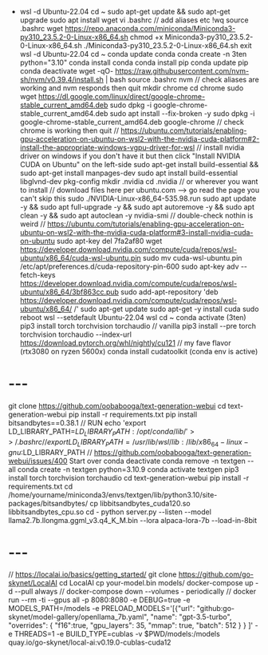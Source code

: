 <!---
File: wsl_install_guide.md
Description: Guide for installing and setting up the Windows Subsystem for Linux (WSL).
Note: Follow the steps meticulously for successful installation.
-->
<!--- Initial WSL Setup Commands-->
- wsl -d Ubuntu-22.04
cd ~
sudo apt-get update && sudo apt-get upgrade
sudo apt install wget
vi .bashrc 							// add aliases etc
!wq
source .bashrc
wget https://repo.anaconda.com/miniconda/Miniconda3-py310_23.5.2-0-Linux-x86_64.sh
chmod +x Miniconda3-py310_23.5.2-0-Linux-x86_64.sh
./Miniconda3-py310_23.5.2-0-Linux-x86_64.sh
exit
wsl -d Ubuntu-22.04
cd ~
conda update conda
conda create -n 3ten python="3.10"
conda install conda
conda install pip
conda update pip
conda deactivate
wget -qO- https://raw.githubusercontent.com/nvm-sh/nvm/v0.39.4/install.sh | bash
source .bashrc
nvm                   // check aliases are working and nvm responds then quit
mkdir chrome
cd chrome
sudo wget https://dl.google.com/linux/direct/google-chrome-stable_current_amd64.deb
sudo dpkg -i google-chrome-stable_current_amd64.deb
sudo apt install --fix-broken -y
sudo dpkg -i google-chrome-stable_current_amd64.deb
google-chrome         // check chrome is working then quit
// https://ubuntu.com/tutorials/enabling-gpu-acceleration-on-ubuntu-on-wsl2-with-the-nvidia-cuda-platform#2-install-the-appropriate-windows-vgpu-driver-for-wsl
// install nvidia driver on windows if you don't have it but then click "Install NVIDIA CUDA on Ubuntu" on the left-side
sudo apt-get install build-essential && sudo apt-get install manpages-dev
sudo apt install build-essential libglvnd-dev pkg-config
mkdir .nvidia
cd .nvidia            // or wherever you want to install
// download files here per ubuntu.com --> go read the page you can't skip this
sudo ./NVIDIA-Linux-x86_64-535.98.run
sudo apt update -y && sudo apt full-upgrade -y && sudo apt autoremove -y && sudo apt clean -y && sudo apt autoclean -y
nvidia-smi  // double-check nothin is weird 
// https://ubuntu.com/tutorials/enabling-gpu-acceleration-on-ubuntu-on-wsl2-with-the-nvidia-cuda-platform#3-install-nvidia-cuda-on-ubuntu
sudo apt-key del 7fa2af80
wget https://developer.download.nvidia.com/compute/cuda/repos/wsl-ubuntu/x86_64/cuda-wsl-ubuntu.pin
sudo mv cuda-wsl-ubuntu.pin /etc/apt/preferences.d/cuda-repository-pin-600
sudo apt-key adv --fetch-keys https://developer.download.nvidia.com/compute/cuda/repos/wsl-ubuntu/x86_64/3bf863cc.pub
sudo add-apt-repository 'deb https://developer.download.nvidia.com/compute/cuda/repos/wsl-ubuntu/x86_64/ /'
sudo apt-get update
sudo apt-get -y install cuda
sudo reboot
wsl --setdefault Ubuntu-22.04
wsl
cd ~
conda activate <envname> (3ten)
pip3 install torch torchvision torchaudio // vanilla
pip3 install --pre torch torchvision torchaudio --index-url https://download.pytorch.org/whl/nightly/cu121   // my fave flavor (rtx3080 on ryzen 5600x)
conda install cudatoolkit (conda env is active)
# ---
git clone https://github.com/oobabooga/text-generation-webui
cd text-generation-webui
pip install -r requirements.txt
pip install bitsandbytes==0.38.1
// RUN echo 'export LD_LIBRARY_PATH=$LD_LIBRARY_PATH:/opt/conda/lib/' >> ~/.bashrc
// export LD_LIBRARY_PATH=/usr/lib/wsl/lib:/lib/x86_64-linux-gnu:$LD_LIBRARY_PATH
// https://github.com/oobabooga/text-generation-webui/issues/400
Start over
conda deactivate
conda remove -n textgen --all
conda create -n textgen python=3.10.9
conda activate textgen
pip3 install torch torchvision torchaudio
cd text-generation-webui
pip install -r requirements.txt
cd /home/yourname/miniconda3/envs/textgen/lib/python3.10/site-packages/bitsandbytes/
cp libbitsandbytes_cuda120.so libbitsandbytes_cpu.so
cd -
python server.py --listen --model llama2.7b.llongma.ggml_v3.q4_K_M.bin --lora alpaca-lora-7b  --load-in-8bit
# ---
// https://localai.io/basics/getting_started/
git clone https://github.com/go-skynet/LocalAI
cd LocalAI
cp your-model.bin models/
docker-compose up -d --pull always
// docker-compose down --volumes - periodically 
// docker run --rm -ti --gpus all -p 8080:8080 -e DEBUG=true -e MODELS_PATH=/models -e PRELOAD_MODELS='[{"url": "github:go-skynet/model-gallery/openllama_7b.yaml", "name": "gpt-3.5-turbo", "overrides": { "f16":true, "gpu_layers": 35, "mmap": true, "batch": 512 } } ]' -e THREADS=1 -e BUILD_TYPE=cublas -v $PWD/models:/models quay.io/go-skynet/local-ai:v0.19.0-cublas-cuda12
